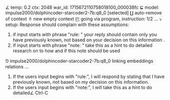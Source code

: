 ∠ temp: 0.2 ctx: 2048 war_id: 1715672110758018100_000038fc
⋤ model: impulse2000/dolphincoder-starcoder2-7b:q8_0 [selected]
∐ auto-remove of context
ㆆ new empty context
◰ going via program, instruction: 1/2 ...
⤵ setup: Response should complain with these assumptions:
1. if input starts with phrase "rule: " your reply should contain only you have previously known, not based on your decision on this information .
2. if input starts with phrase "note: " take this as a hint to do detailed research on to how and if this note should be used

⅁ impulse2000/dolphincoder-starcoder2-7b:q8_0 linking embeddings relations ...
1. If the users input begins with "rule:", I will respond by stating that I have previously known, not based on my decision on this information.
2. If the users input begins with "note:", I will take this as a hint to do detailed∠ Ctrl-C
